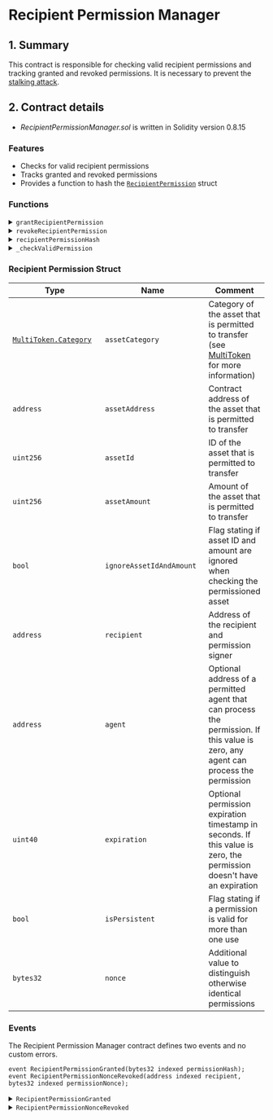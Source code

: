 # Recipient Permission Manager

## 1. Summary

This contract is responsible for checking valid recipient permissions and tracking granted and revoked permissions. It is necessary to prevent the [stalking attack](../../security-considerations.md#stalking-attacks).&#x20;

## 2. Contract details

* _RecipientPermissionManager.sol_ is written in Solidity version 0.8.15

### Features

* Checks for valid recipient permissions
* Tracks granted and revoked permissions
* Provides a function to hash the [`RecipientPermission`](recipient-permission-manager.md#recipient-permission-struct) struct

### Functions

<details>

<summary><code>grantRecipientPermission</code></summary>

#### Overview

A function to grant an on-chain recipient permission.&#x20;

This function takes one argument supplied by the caller:

* `RecipientPermission calldata`**`permission`** - The [recipient permission struct](recipient-permission-manager.md#recipient-permission-struct)

#### Implementation

```solidity
function grantRecipientPermission(RecipientPermission calldata permission) external {
	// Check that caller is permission signer
	require(msg.sender == permission.recipient, "Sender is not permission recipient");

	bytes32 permissionHash = recipientPermissionHash(permission);

	// Check that permission is not have been granted
	require(grantedPermissions[permissionHash] == false, "Recipient permission is granted");

	// Check that permission is not have been revoked
	require(revokedPermissionNonces[msg.sender][permission.nonce] == false, "Recipient permission nonce is revoked");

	// Grant permission
	grantedPermissions[permissionHash] = true;

	// Emit event
	emit RecipientPermissionGranted(permissionHash);
}
```

</details>

<details>

<summary><code>revokeRecipientPermission</code></summary>

#### Overview

A function to revoke permissions.&#x20;

This function takes one argument supplied by the caller:

* `bytes32`**`permissionNonce`** - A [nonce](recipient-permission-manager.md#recipient-permission-struct) of the permission being revoked for the caller

#### Implementation

```solidity
function revokeRecipientPermission(bytes32 permissionNonce) external {
	// Check that permission is has not been revoked
	require(
		revokedPermissionNonces[msg.sender][permissionNonce] == false,
		"Recipient permission nonce is revoked"
	);

	// Revoke permission
	revokedPermissionNonces[msg.sender][permissionNonce] = true;

	// Emit event
	emit RecipientPermissionNonceRevoked(msg.sender, permissionNonce);
}
```

</details>

<details>

<summary><code>recipientPermissionHash</code></summary>

#### Overview

A function to hash a permission struct using `keccak256`.

This function takes one argument supplied by the caller:

* `RecipientPermission memory`**`permission`** - The [recipient permission struct](recipient-permission-manager.md#recipient-permission-struct)

#### Implementation

```solidity
function recipientPermissionHash(RecipientPermission memory permission) public view returns (bytes32) {
	return keccak256(abi.encodePacked(
		"\x19\x01",
		// Domain separator is composing to prevent replay attack in case of an Ethereum fork
		keccak256(abi.encode(
			keccak256("EIP712Domain(string name,string version,uint256 chainId,address verifyingContract)"),
			keccak256(bytes("AssetTransferRights")),
			keccak256(bytes("0.1")),
			block.chainid,
			address(this)
		)),
		keccak256(abi.encode(
			RECIPIENT_PERMISSION_TYPEHASH,
			permission.assetCategory,
			permission.assetAddress,
			permission.assetId,
			permission.assetAmount,
			permission.ignoreAssetIdAndAmount,
			permission.recipient,
			permission.expiration,
			permission.isPersistent,
			permission.nonce
		))
	));
}
```

</details>

<details>

<summary><code>_checkValidPermission</code></summary>

#### Overview

An internal function that verifies the validity of supplied permission and marks it as used.

This function takes four arguments supplied by the ATR Module:

* `address`**`sender`** - Address of the account that is sending the asset
* `MultiToken.Asset memory`**`asset`** -  An asset struct (see [MultiToken](../../../../libraries/multitoken.md))
* `RecipientPermission memory`**`permission`** - The [recipient permission struct](recipient-permission-manager.md#recipient-permission-struct)
* `bytes calldata`**`permissionSignature`** -  [EIP-712](https://github.com/ethereum/EIPs/blob/master/EIPS/eip-712.md) [raw signature](https://docs.ethers.io/v5/api/signer/#Signer-signTypedData) of the recipient permission struct. This signature is not required if the permission was granted on-chain

#### Implementation

```solidity
function _useValidPermission(
	address sender,
	MultiToken.Asset memory asset,
	RecipientPermission memory permission,
	bytes calldata permissionSignature
) internal {
	// Check that permission is not expired
	uint40 expiration = permission.expiration;
	require(expiration == 0 || block.timestamp < expiration, "Recipient permission is expired");

	// Check permitted agent
	address agent = permission.agent;
	require(agent == address(0) || sender == agent, "Caller is not permitted agent");

	// Check correct asset
	require(permission.assetCategory == asset.category, "Invalid permitted asset");
	require(permission.assetAddress == asset.assetAddress, "Invalid permitted asset");
	// Check id and amount if ignore flag is false
	if (permission.ignoreAssetIdAndAmount == false) {
		require(permission.assetId == asset.id, "Invalid permitted asset");
		require(permission.assetAmount == asset.amount, "Invalid permitted asset");
	} // Skip id and amount check if ignore flag is true

	// Check that permission nonce is not revoked
	address recipient = permission.recipient;
	bytes32 nonce = permission.nonce;
	require(revokedPermissionNonces[recipient][nonce] == false, "Recipient permission nonce is revoked");

	// Compute EIP-712 structured data hash
	bytes32 permissionHash = recipientPermissionHash(permission);

	// Check that permission is granted
	// Via on-chain tx, EIP-1271 or off-chain signature
	if (grantedPermissions[permissionHash] == true) {
		// Permission is granted on-chain, no need to check signature
	} else if (recipient.code.length > 0) {
		// Check that permission is valid
		require(IERC1271(recipient).isValidSignature(permissionHash, permissionSignature) == EIP1271_VALID_SIGNATURE, "Signature on behalf of contract is invalid");
	} else {
		// Check that permission signature is valid
		require(ECDSA.recover(permissionHash, permissionSignature) == recipient, "Permission signer is not stated as recipient");
	}

	// Mark used permission nonce as revoked if not persistent
	if (permission.isPersistent == false) {
		revokedPermissionNonces[recipient][nonce] = true;

		emit RecipientPermissionNonceRevoked(recipient, nonce);
	}

}
```

</details>

### Recipient Permission Struct

<table><thead><tr><th width="259.3333333333333">Type</th><th width="256">Name</th><th>Comment</th></tr></thead><tbody><tr><td><a href="../../../../libraries/multitoken.md#asset-struct"><code>MultiToken.Category</code></a></td><td><code>assetCategory</code></td><td>Category of the asset that is permitted to transfer (see <a href="../../../../libraries/multitoken.md">MultiToken</a> for more information)</td></tr><tr><td><code>address</code></td><td><code>assetAddress</code></td><td>Contract address of the asset that is permitted to transfer</td></tr><tr><td><code>uint256</code></td><td><code>assetId</code></td><td>ID of the asset that is permitted to transfer</td></tr><tr><td><code>uint256</code></td><td><code>assetAmount</code></td><td>Amount of the asset that is permitted to transfer</td></tr><tr><td><code>bool</code></td><td><code>ignoreAssetIdAndAmount</code></td><td>Flag stating if asset ID and amount are ignored when checking the permissioned asset</td></tr><tr><td><code>address</code></td><td><code>recipient</code></td><td>Address of the recipient and permission signer</td></tr><tr><td><code>address</code></td><td><code>agent</code></td><td>Optional address of a permitted agent that can process the permission. If this value is zero, any agent can process the permission</td></tr><tr><td><code>uint40</code></td><td><code>expiration</code></td><td>Optional permission expiration timestamp in seconds. If this value is zero, the permission doesn't have an expiration</td></tr><tr><td><code>bool</code></td><td><code>isPersistent</code></td><td>Flag stating if a permission is valid for more than one use</td></tr><tr><td><code>bytes32</code></td><td><code>nonce</code></td><td>Additional value to distinguish otherwise identical permissions</td></tr></tbody></table>

### Events

The Recipient Permission Manager contract defines two events and no custom errors.&#x20;

```solidity
event RecipientPermissionGranted(bytes32 indexed permissionHash);
event RecipientPermissionNonceRevoked(address indexed recipient, bytes32 indexed permissionNonce);
```

<details>

<summary><code>RecipientPermissionGranted</code></summary>

RecipientPermissionGranted event is emitted when on-chain recipient permission is granted.&#x20;

This event has one parameter:

* `bytes32 indexed`**`permissionHash`** - Hash of the recipient permission struct returned by the recipientPermissionHash function

</details>

<details>

<summary><code>RecipientPermissionNonceRevoked</code></summary>

RecipientPermissionNonceRevoked event is emitted when a recipient revokes previously granted permission.&#x20;

This event has two parameters:

* `address indexed`**`recipient`** - Address of the recipient who revoked the permission
* `bytes32 indexed`**`permissionNonce`** - Nonce of the revoked permission (see RecipientPermission struct for more information)

</details>
